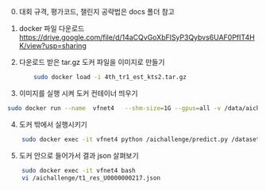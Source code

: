 0. 대회 규격, 평가코드, 챌린지 공략법은 docs 폴더 참고


1. docker 파일 다운로드
https://drive.google.com/file/d/14aCQvGoXbFlSyP3Qybvs6UAF0PfIT4HK/view?usp=sharing



2. 다운로드 받은 tar.gz  도커 파일을 이미지로 만들기  
    ```bash  
        sudo docker load -i 4th_tr1_est_kts2.tar.gz  
    ```  
    
    
3. 이미지를 실행 시켜 도커 컨테이너 띄우기

```bash  
sudo docker run --name  vfnet4   --shm-size=1G --gpus=all -v /data/aichallenge:/dataset/4th-track1 -d 4th_tr1_public:latest  sleep infinity
```  

4. 도커 밖에서 실행시키기
```bash  
    sudo docker exec -it vfnet4 python /aichallenge/predict.py /dataset/4th-track1
```  


5. 도커 안으로 들어가서 결과 json 살펴보기
```bash  
    sudo docker exec -it vfnet4 bash
    vi /aichallenge/t1_res_U0000000217.json
```    
  
